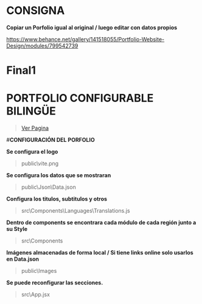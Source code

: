 # CONSIGNA
**Copiar un Porfolio igual al original / luego editar con datos propios**


https://www.behance.net/gallery/141518055/Portfolio-Website-Design/modules/799542739


# Final1


# PORTFOLIO CONFIGURABLE BILINGÜE
>[Ver Pagina](https://porfolio-react-chakra.netlify.app/)


#**CONFIGURACIÓN DEL PORFOLIO**

**Se configura el logo**

>   public\vite.png

**Se configura los datos que se mostraran**

>   public\Json\Data.json

**Configura los titulos, subtitulos y otros**

>   src\Components\Languages\Translations.js

**Dentro de components se encontrara cada módulo de cada región junto a su Style**

>   src\Components

**Imágenes almacenadas de forma local / Si tiene links online solo usarlos en Data.json**

>   public\Images

**Se puede reconfigurar las secciones.**

>   src\App.jsx
